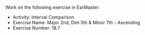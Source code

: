 Work on the following exercise in EarMaster:
- Activity: Interval Comparison
- Exercise Name: Major 2nd, Dim 5th & Minor 7th - Ascending
- Exercise Number: 18.7
